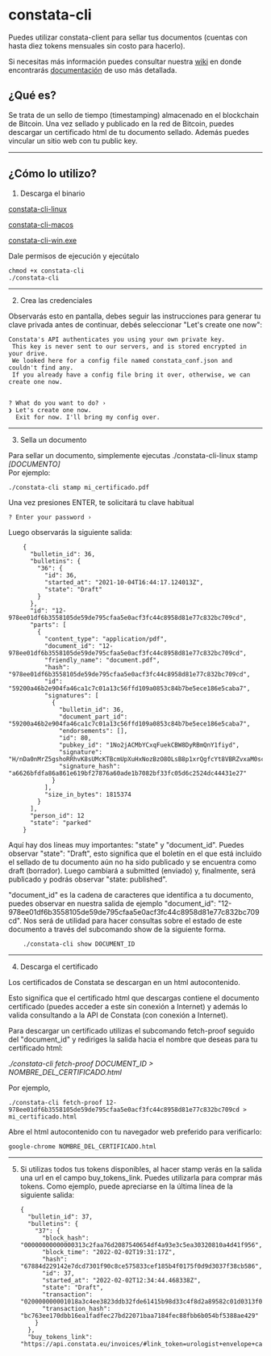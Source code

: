 # constata-cli
Puedes utilizar constata-client para sellar tus documentos (cuentas con hasta diez tokens mensuales sin costo para hacerlo).

Si necesitas más información puedes consultar nuestra [wiki](https://github.com/constata-eu/constata-client/wiki) en donde encontrarás [documentación](https://github.com/constata-eu/constata-client/wiki) de uso más detallada.

## ¿Qué es?
Se trata de un sello de tiempo (timestamping) almacenado en el blockchain de Bitcoin. Una vez sellado y publicado en la red de Bitcoin, puedes descargar un certificado html de tu documento sellado. Además puedes vincular un sitio web con tu public key.
***
## ¿Cómo lo utilizo?  

1. Descarga el binario

[constata-cli-linux](https://github.com/constata-eu/constata-client/releases/download/rc-3/constata-cli-linux)


[constata-cli-macos](https://github.com/constata-eu/constata-client/releases/download/rc-3/constata-cli-macos)


[constata-cli-win.exe](https://github.com/constata-eu/constata-client/releases/download/rc-3/constata-cli-win.exe)  


Dale permisos de ejecución y ejecútalo

    chmod +x constata-cli
    ./constata-cli

***
2. Crea las credenciales 

Observarás esto en pantalla, debes seguir las instrucciones para generar tu clave privada antes de continuar, debés seleccionar "Let's create one now":


    Constata's API authenticates you using your own private key.  
     This key is never sent to our servers, and is stored encrypted in your drive.  
     We looked here for a config file named constata_conf.json and couldn't find any.  
     If you already have a config file bring it over, otherwise, we can create one now.


    ? What do you want to do? ›  
    ❯ Let's create one now.  
      Exit for now. I'll bring my config over.

***
3. Sella un documento

Para sellar un documento, simplemente ejecutas ./constata-cli-linux stamp *[DOCUMENTO]*  
Por ejemplo:

`./constata-cli stamp mi_certificado.pdf`

Una vez presiones ENTER, te solicitará tu clave habitual

`? Enter your password › `

Luego observarás la siguiente salida:

        {
          "bulletin_id": 36,
          "bulletins": {
            "36": {
              "id": 36,
              "started_at": "2021-10-04T16:44:17.124013Z",
              "state": "Draft"
            }
          },
          "id": "12-978ee01df6b3558105de59de795cfaa5e0acf3fc44c8958d81e77c832bc709cd",
          "parts": [
            {
              "content_type": "application/pdf",
              "document_id": "12-978ee01df6b3558105de59de795cfaa5e0acf3fc44c8958d81e77c832bc709cd",
              "friendly_name": "document.pdf",
              "hash": "978ee01df6b3558105de59de795cfaa5e0acf3fc44c8958d81e77c832bc709cd",
              "id": "59200a46b2e904fa46ca1c7c01a13c56ffd109a0853c84b7be5ece186e5caba7",
              "signatures": [
                {
                  "bulletin_id": 36,
                  "document_part_id": "59200a46b2e904fa46ca1c7c01a13c56ffd109a0853c84b7be5ece186e5caba7",
                  "endorsements": [],
                  "id": 80,
                  "pubkey_id": "1No2jACMbYCxqFuekCBW8DyRBmQnY1fiyd",
                  "signature": "H/nDa0nMrZ5gshoRRhvK8sUMcKTBcmUpXuHxNozBzO8OLsB8p1xrQgfcYt8VBRZvxaM0sceaVX99zSptFen4WFg=",
                  "signature_hash": "a6626bfdfa86a861e619bf27876a60ade1b7082bf33fc05d6c2524dc44431e27"
                }
              ],
              "size_in_bytes": 1815374
            }
          ],
          "person_id": 12
          "state": "parked"
        }

Aquí hay dos líneas muy importantes: "state" y "document_id". Puedes observar "state": "Draft", esto significa que el boletín en el que está incluido el sellado de tu documento aún no ha sido publicado y se encuentra como draft (borrador). Luego cambiará a submitted (enviado) y, finalmente, será publicado y podrás observar "state: published".

"document_id" es la cadena de caracteres que identifica a tu documento, puedes observar en nuestra salida de ejemplo "document_id": "12-978ee01df6b3558105de59de795cfaa5e0acf3fc44c8958d81e77c832bc709cd". Nos será de utilidad para hacer consultas sobre el estado de este documento a través del subcomando show de la siguiente forma.

        ./constata-cli show DOCUMENT_ID

***
4. Descarga el certificado

Los certificados de Constata se descargan en un html autocontenido.

Esto significa que el certificado html que descargas contiene el documento certificado
(puedes acceder a este sin conexión a Internet) y además lo valida consultando a
la API de Constata (con conexión a Internet).

Para descargar un certificado utilizas el subcomando fetch-proof seguido del "document_id" y rediriges la salida hacia el nombre que deseas para tu certificado html:

*./constata-cli fetch-proof DOCUMENT_ID > NOMBRE_DEL_CERTIFICADO.html*

Por ejemplo,

`./constata-cli fetch-proof 12-978ee01df6b3558105de59de795cfaa5e0acf3fc44c8958d81e77c832bc709cd > mi_certificado.html`


Abre el html autocontenido con tu navegador web preferido para verificarlo:

`google-chrome NOMBRE_DEL_CERTIFICADO.html`

***
5. Si utilizas todos tus tokens disponibles, al hacer stamp verás en la salida una url en el campo buy_tokens_link. Puedes utilizarla para comprar más tokens. Como ejemplo, puede apreciarse en la última línea de la siguiente salida:

       {
         "bulletin_id": 37,
         "bulletins": {
           "37": {
             "block_hash": "00000000000000313c2faa76d2087540654df4a93e3c5ea30320810a4d41f956",
             "block_time": "2022-02-02T19:31:17Z",
             "hash": "67884d229142e7dcd7301f90c8ce575833cef185b4f0175f0d9d3037f38cb586",
             "id": 37,
             "started_at": "2022-02-02T12:34:44.468338Z",
             "state": "Draft",
             "transaction": "020000000001018a3c4ee3823ddb32fde61415b98d33c4f8d2a89582c01d0313f001c5c9ae35160100000000ffffffff022202000000000000226a2067884d229142e7dcd7301f90c8ce575833cef185b4f0175f0d9d3037f38cb58686c20c0000000000160014e0d1765c2746af9a5e0c7e67a9d0a3c996971ece024830450221008e0ea2dd656be775e48eb7e8c106749d36dcdd65fcce99dc02d1564709dd90d902205837b0ce62b0bf1603344c1ecbedff73757e7c7a6c8a4947ab3ee8275a52aff80121023afe241c5a425dd8db699b52e4fb35bd35da00cea4be8304907b9e9c537225ef00000000",
             "transaction_hash": "bc763ee170dbb16ea1fadfec27bd22071baa7184fec88fbb6b054bf5388ae429"
           }
         },
         "buy_tokens_link": "https://api.constata.eu/invoices/#link_token=urologist+envelope+capped+mutt+unelected&minimum_suggested=0",
  
